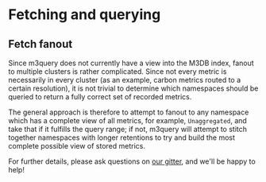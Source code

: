 # Fetching and querying

## Fetch fanout

Since m3query does not currently have a view into the M3DB index, fanout to multiple clusters is rather complicated. Since not every metric is necessarily in every cluster (as an example, carbon metrics routed to a certain resolution), it is not trivial to determine which namespaces should be queried to return a fully correct set of recorded metrics.

The general approach is therefore to attempt to fanout to any namespace which has a complete view of all metrics, for example, `Unaggregated`, and take that if it fulfills the query range; if not, m3query will attempt to stitch together namespaces with longer retentions to try and build the most complete possible view of stored metrics.

For further details, please ask questions on [our gitter](https://gitter.im/m3db/Lobby), and we'll be happy to help!
